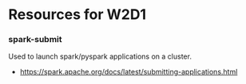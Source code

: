# Resources for W2D1

### spark-submit

Used to launch spark/pyspark applications on a cluster.

- https://spark.apache.org/docs/latest/submitting-applications.html

